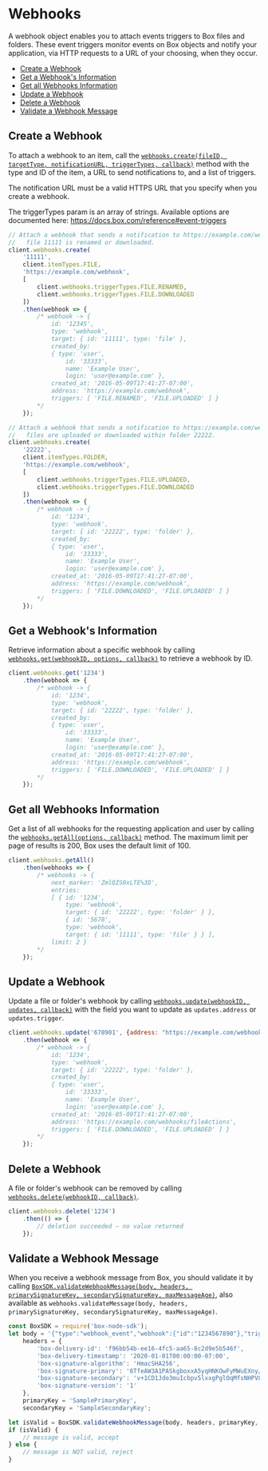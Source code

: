 Webhooks
========

A webhook object enables you to attach events triggers to Box files and folders. These
event triggers monitor events on Box objects and notify your application, via HTTP
requests to a URL of your choosing, when they occur.

<!-- START doctoc generated TOC please keep comment here to allow auto update -->
<!-- DON'T EDIT THIS SECTION, INSTEAD RE-RUN doctoc TO UPDATE -->


- [Create a Webhook](#create-a-webhook)
- [Get a Webhook's Information](#get-a-webhooks-information)
- [Get all Webhooks Information](#get-all-webhooks-information)
- [Update a Webhook](#update-a-webhook)
- [Delete a Webhook](#delete-a-webhook)
- [Validate a Webhook Message](#validate-a-webhook-message)

<!-- END doctoc generated TOC please keep comment here to allow auto update -->

Create a Webhook
----------------

To attach a webhook to an item, call the
[`webhooks.create(fileID, targetType, notificationURL, triggerTypes, callback)`](http://opensource.box.com/box-node-sdk/jsdoc/Webhooks.html#create)
method with the type and ID of the item, a URL to send notifications to, and a list
of triggers.

The notification URL must be a valid HTTPS URL that you specify when you create a
webhook.

The triggerTypes param is an array of strings. Available options are documented here:
<https://docs.box.com/reference#event-triggers>

<!-- sample post_webhooks -->
```js
// Attach a webhook that sends a notification to https://example.com/webhook when
//   file 11111 is renamed or downloaded.
client.webhooks.create(
	'11111',
	client.itemTypes.FILE,
	'https://example.com/webhook',
	[
		client.webhooks.triggerTypes.FILE.RENAMED,
		client.webhooks.triggerTypes.FILE.DOWNLOADED
	])
	.then(webhook => {
		/* webhook -> {
			id: '12345',
			type: 'webhook',
			target: { id: '11111', type: 'file' },
			created_by: 
			{ type: 'user',
				id: '33333',
				name: 'Example User',
				login: 'user@example.com' },
			created_at: '2016-05-09T17:41:27-07:00',
			address: 'https://example.com/webhook',
			triggers: [ 'FILE.RENAMED', 'FILE.UPLOADED' ] }
		*/
	});
```

<!-- sample post_webhooks for_folder -->
```js
// Attach a webhook that sends a notification to https://example.com/webhook when
//   files are uploaded or downloaded within folder 22222.
client.webhooks.create(
	'22222',
	client.itemTypes.FOLDER,
	'https://example.com/webhook',
	[
		client.webhooks.triggerTypes.FILE.UPLOADED,
		client.webhooks.triggerTypes.FILE.DOWNLOADED
	])
	.then(webhook => {
		/* webhook -> {
			id: '1234',
			type: 'webhook',
			target: { id: '22222', type: 'folder' },
			created_by: 
			{ type: 'user',
				id: '33333',
				name: 'Example User',
				login: 'user@example.com' },
			created_at: '2016-05-09T17:41:27-07:00',
			address: 'https://example.com/webhook',
			triggers: [ 'FILE.DOWNLOADED', 'FILE.UPLOADED' ] }
		*/
	});
```

Get a Webhook's Information
---------------------------

Retrieve information about a specific webhook by calling
[`webhooks.get(webhookID, options, callback)`](http://opensource.box.com/box-node-sdk/jsdoc/Webhooks.html#get)
to retrieve a webhook by ID.

<!-- sample get_webhooks_id -->
```js
client.webhooks.get('1234')
	.then(webhook => {
		/* webhook -> {
			id: '1234',
			type: 'webhook',
			target: { id: '22222', type: 'folder' },
			created_by: 
			{ type: 'user',
				id: '33333',
				name: 'Example User',
				login: 'user@example.com' },
			created_at: '2016-05-09T17:41:27-07:00',
			address: 'https://example.com/webhook',
			triggers: [ 'FILE.DOWNLOADED', 'FILE.UPLOADED' ] }
		*/
	});
```

Get all Webhooks Information
-----------------------------

Get a list of all webhooks for the requesting application and user by calling the
[`webhooks.getAll(options, callback)`](http://opensource.box.com/box-node-sdk/jsdoc/Webhooks.html#getAll)
method.  The maximum limit per page of results is 200, Box uses the default limit of 100.

<!-- sample get_webhooks -->
```js
client.webhooks.getAll()
	.then(webhooks => {
		/* webhooks -> {
			next_marker: 'ZmlQZS0xLTE%3D',
			entries: 
			[ { id: '1234',
				type: 'webhook',
				target: { id: '22222', type: 'folder' } },
				{ id: '5678',
				type: 'webhook',
				target: { id: '11111', type: 'file' } } ],
			limit: 2 }
		*/
	});
```

Update a Webhook
----------------

Update a file or folder's webhook by calling
[`webhooks.update(webhookID, updates, callback)`](http://opensource.box.com/box-node-sdk/jsdoc/Webhooks.html#update)
with the field you want to update as `updates.address` or `updates.trigger`.

<!-- sample put_webhooks_id -->
```js
client.webhooks.update('678901', {address: "https://example.com/webhooks/fileActions"})
	.then(webhook => {
		/* webhook -> {
			id: '1234',
			type: 'webhook',
			target: { id: '22222', type: 'folder' },
			created_by: 
			{ type: 'user',
				id: '33333',
				name: 'Example User',
				login: 'user@example.com' },
			created_at: '2016-05-09T17:41:27-07:00',
			address: 'https://example.com/webhooks/fileActions',
			triggers: [ 'FILE.DOWNLOADED', 'FILE.UPLOADED' ] }
		*/
	});
```

Delete a Webhook
----------------

A file or folder's webhook can be removed by calling
[`webhooks.delete(webhookID, callback)`](http://opensource.box.com/box-node-sdk/jsdoc/Webhooks.html#delete).

<!-- sample delete_webhooks_id -->
```js
client.webhooks.delete('1234')
	.then(() => {
		// deletion succeeded — no value returned
	});
```

Validate a Webhook Message
--------------------------

When you receive a webhook message from Box, you should validate it by calling
[`BoxSDK.validateWebhookMessage(body, headers, primarySignatureKey, secondarySignatureKey, maxMessageAge)`](http://opensource.box.com/box-node-sdk/jsdoc/Webhooks.html#.validateMessage),
also available as `webhooks.validateMessage(body, headers, primarySignatureKey, secondarySignatureKey, maxMessageAge)`.

<!-- sample x_webhooks validate_signatures -->
```js
const BoxSDK = require('box-node-sdk');
let body = '{"type":"webhook_event","webhook":{"id":"1234567890"},"trigger":"FILE.UPLOADED","source":{"id":"1234567890","type":"file","name":"Test.txt"}}',
	headers = {
		'box-delivery-id': 'f96bb54b-ee16-4fc5-aa65-8c2d9e5b546f',
		'box-delivery-timestamp': '2020-01-01T00:00:00-07:00',
		'box-signature-algorithm': 'HmacSHA256',
		'box-signature-primary': '6TfeAW3A1PASkgboxxA5yqHNKOwFyMWuEXny/FPD5hI=',
		'box-signature-secondary': 'v+1CD1Jdo3muIcbpv5lxxgPglOqMfsNHPV899xWYydo=',
		'box-signature-version': '1'
	},
	primaryKey = 'SamplePrimaryKey',
	secondaryKey = 'SampleSecondaryKey';

let isValid = BoxSDK.validateWebhookMessage(body, headers, primaryKey, secondaryKey);
if (isValid) {
	// message is valid, accept
} else {
	// message is NOT valid, reject
}
```
